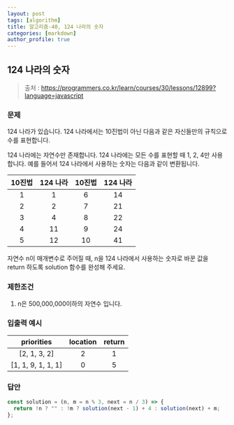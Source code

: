 ```yaml
---
layout: post
tags: [algorithm]
title: 알고리즘-40, 124 나라의 숫자
categories: [markdown]
author_profile: true
---
```


## 124 나라의 숫자

> 출처 : <https://programmers.co.kr/learn/courses/30/lessons/12899?language=javascript>

### 문제

124 나라가 있습니다. 124 나라에서는 10진법이 아닌 다음과 같은 자신들만의 규칙으로 수를 표현합니다.

124 나라에는 자연수만 존재합니다.
124 나라에는 모든 수를 표현할 때 1, 2, 4만 사용합니다.
예를 들어서 124 나라에서 사용하는 숫자는 다음과 같이 변환됩니다.

| 10진법 | 124 나라 | 10진법 | 124 나라 |
| :----: | :------: | :----: | :------: |
|   1    |    1     |   6    |    14    |
|   2    |    2     |   7    |    21    |
|   3    |    4     |   8    |    22    |
|   4    |    11    |   9    |    24    |
|   5    |    12    |   10   |    41    |

자연수 n이 매개변수로 주어질 때, n을 124 나라에서 사용하는 숫자로 바꾼 값을 return 하도록 solution 함수를 완성해 주세요.

### 제한조건

1. n은 500,000,000이하의 자연수 입니다.

### 입출력 예시

|     priorities     | location | return |
| :----------------: | :------: | :----: |
|    [2, 1, 3, 2]    |    2     |   1    |
| [1, 1, 9, 1, 1, 1] |    0     |   5    |

### 답안

```javascript
const solution = (n, m = n % 3, next = n / 3) => {
  return !n ? "" : !m ? solution(next - 1) + 4 : solution(next) + m;
};
```

